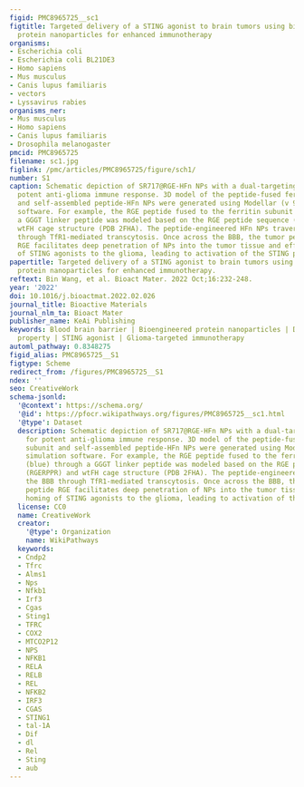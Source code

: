 ```yaml
---
figid: PMC8965725__sc1
figtitle: Targeted delivery of a STING agonist to brain tumors using bioengineered
  protein nanoparticles for enhanced immunotherapy
organisms:
- Escherichia coli
- Escherichia coli BL21DE3
- Homo sapiens
- Mus musculus
- Canis lupus familiaris
- vectors
- Lyssavirus rabies
organisms_ner:
- Mus musculus
- Homo sapiens
- Canis lupus familiaris
- Drosophila melanogaster
pmcid: PMC8965725
filename: sc1.jpg
figlink: /pmc/articles/PMC8965725/figure/sch1/
number: S1
caption: Schematic depiction of SR717@RGE-HFn NPs with a dual-targeting strategy for
  potent anti-glioma immune response. 3D model of the peptide-fused ferritin subunit
  and self-assembled peptide-HFn NPs were generated using Modellar (v 9.2) simulation
  software. For example, the RGE peptide fused to the ferritin subunit (blue) through
  a GGGT linker peptide was modeled based on the RGE peptide sequence (RGERPPR) and
  wtFH cage structure (PDB 2FHA). The peptide-engineered HFn NPs traverse the BBB
  through TfR1-mediated transcytosis. Once across the BBB, the tumor penetration peptide
  RGE facilitates deep penetration of NPs into the tumor tissue and effective homing
  of STING agonists to the glioma, leading to activation of the STING pathway.
papertitle: Targeted delivery of a STING agonist to brain tumors using bioengineered
  protein nanoparticles for enhanced immunotherapy.
reftext: Bin Wang, et al. Bioact Mater. 2022 Oct;16:232-248.
year: '2022'
doi: 10.1016/j.bioactmat.2022.02.026
journal_title: Bioactive Materials
journal_nlm_ta: Bioact Mater
publisher_name: KeAi Publishing
keywords: Blood brain barrier | Bioengineered protein nanoparticles | Dual-targeting
  property | STING agonist | Glioma-targeted immunotherapy
automl_pathway: 0.8348275
figid_alias: PMC8965725__S1
figtype: Scheme
redirect_from: /figures/PMC8965725__S1
ndex: ''
seo: CreativeWork
schema-jsonld:
  '@context': https://schema.org/
  '@id': https://pfocr.wikipathways.org/figures/PMC8965725__sc1.html
  '@type': Dataset
  description: Schematic depiction of SR717@RGE-HFn NPs with a dual-targeting strategy
    for potent anti-glioma immune response. 3D model of the peptide-fused ferritin
    subunit and self-assembled peptide-HFn NPs were generated using Modellar (v 9.2)
    simulation software. For example, the RGE peptide fused to the ferritin subunit
    (blue) through a GGGT linker peptide was modeled based on the RGE peptide sequence
    (RGERPPR) and wtFH cage structure (PDB 2FHA). The peptide-engineered HFn NPs traverse
    the BBB through TfR1-mediated transcytosis. Once across the BBB, the tumor penetration
    peptide RGE facilitates deep penetration of NPs into the tumor tissue and effective
    homing of STING agonists to the glioma, leading to activation of the STING pathway.
  license: CC0
  name: CreativeWork
  creator:
    '@type': Organization
    name: WikiPathways
  keywords:
  - Cndp2
  - Tfrc
  - Alms1
  - Nps
  - Nfkb1
  - Irf3
  - Cgas
  - Sting1
  - TFRC
  - COX2
  - MTCO2P12
  - NPS
  - NFKB1
  - RELA
  - RELB
  - REL
  - NFKB2
  - IRF3
  - CGAS
  - STING1
  - tal-1A
  - Dif
  - dl
  - Rel
  - Sting
  - aub
---
```


